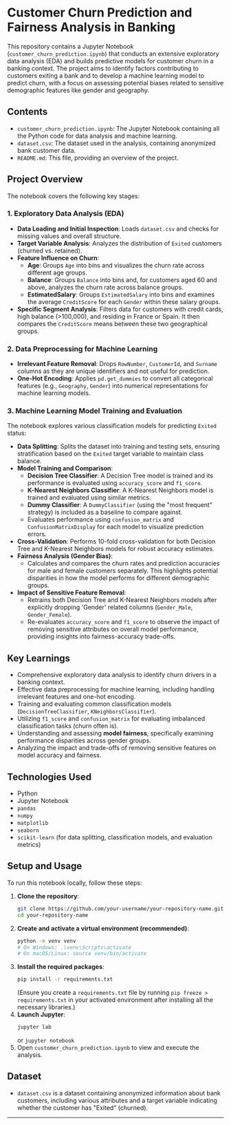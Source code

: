 # Customer Churn Prediction and Fairness Analysis in Banking

This repository contains a Jupyter Notebook (`customer_churn_prediction.ipynb`) that conducts an extensive exploratory data analysis (EDA) and builds predictive models for customer churn in a banking context. The project aims to identify factors contributing to customers exiting a bank and to develop a machine learning model to predict churn, with a focus on assessing potential biases related to sensitive demographic features like gender and geography.

## Contents

*   `customer_churn_prediction.ipynb`: The Jupyter Notebook containing all the Python code for data analysis and machine learning.
*   `dataset.csv`: The dataset used in the analysis, containing anonymized bank customer data.
*   `README.md`: This file, providing an overview of the project.

## Project Overview

The notebook covers the following key stages:

### 1. Exploratory Data Analysis (EDA)

*   **Data Loading and Initial Inspection**: Loads `dataset.csv` and checks for missing values and overall structure.
*   **Target Variable Analysis**: Analyzes the distribution of `Exited` customers (churned vs. retained).
*   **Feature Influence on Churn**:
    *   **Age**: Groups `Age` into bins and visualizes the churn rate across different age groups.
    *   **Balance**: Groups `Balance` into bins and, for customers aged 60 and above, analyzes the churn rate across balance groups.
    *   **EstimatedSalary**: Groups `EstimatedSalary` into bins and examines the average `CreditScore` for each `Gender` within these salary groups.
*   **Specific Segment Analysis**: Filters data for customers with credit cards, high balance (>100,000), and residing in France or Spain. It then compares the `CreditScore` means between these two geographical groups.

### 2. Data Preprocessing for Machine Learning

*   **Irrelevant Feature Removal**: Drops `RowNumber`, `CustomerId`, and `Surname` columns as they are unique identifiers and not useful for prediction.
*   **One-Hot Encoding**: Applies `pd.get_dummies` to convert all categorical features (e.g., `Geography`, `Gender`) into numerical representations for machine learning models.

### 3. Machine Learning Model Training and Evaluation

The notebook explores various classification models for predicting `Exited` status:

*   **Data Splitting**: Splits the dataset into training and testing sets, ensuring stratification based on the `Exited` target variable to maintain class balance.
*   **Model Training and Comparison**:
    *   **Decision Tree Classifier**: A Decision Tree model is trained and its performance is evaluated using `accuracy_score` and `f1_score`.
    *   **K-Nearest Neighbors Classifier**: A K-Nearest Neighbors model is trained and evaluated using similar metrics.
    *   **Dummy Classifier**: A `DummyClassifier` (using the "most frequent" strategy) is included as a baseline to compare against.
    *   Evaluates performance using `confusion_matrix` and `ConfusionMatrixDisplay` for each model to visualize prediction errors.
*   **Cross-Validation**: Performs 10-fold cross-validation for both Decision Tree and K-Nearest Neighbors models for robust accuracy estimates.
*   **Fairness Analysis (Gender Bias)**:
    *   Calculates and compares the churn rates and prediction accuracies for male and female customers separately. This highlights potential disparities in how the model performs for different demographic groups.
*   **Impact of Sensitive Feature Removal**:
    *   Retrains both Decision Tree and K-Nearest Neighbors models after explicitly dropping 'Gender' related columns (`Gender_Male`, `Gender_Female`).
    *   Re-evaluates `accuracy_score` and `f1_score` to observe the impact of removing sensitive attributes on overall model performance, providing insights into fairness-accuracy trade-offs.

## Key Learnings

*   Comprehensive exploratory data analysis to identify churn drivers in a banking context.
*   Effective data preprocessing for machine learning, including handling irrelevant features and one-hot encoding.
*   Training and evaluating common classification models (`DecisionTreeClassifier`, `KNeighborsClassifier`).
*   Utilizing `f1_score` and `confusion_matrix` for evaluating imbalanced classification tasks (churn often is).
*   Understanding and assessing **model fairness**, specifically examining performance disparities across gender groups.
*   Analyzing the impact and trade-offs of removing sensitive features on model accuracy and fairness.

## Technologies Used

*   Python
*   Jupyter Notebook
*   `pandas`
*   `numpy`
*   `matplotlib`
*   `seaborn`
*   `scikit-learn` (for data splitting, classification models, and evaluation metrics)

## Setup and Usage

To run this notebook locally, follow these steps:

1.  **Clone the repository**:
    ```bash
    git clone https://github.com/your-username/your-repository-name.git
    cd your-repository-name
    ```
2.  **Create and activate a virtual environment (recommended)**:
    ```bash
    python -m venv venv
    # On Windows: .\venv\Scripts\activate
    # On macOS/Linux: source venv/bin/activate
    ```
3.  **Install the required packages**:
    ```bash
    pip install -r requirements.txt
    ```
    (Ensure you create a `requirements.txt` file by running `pip freeze > requirements.txt` in your activated environment after installing all the necessary libraries.)
4.  **Launch Jupyter**:
    ```bash
    jupyter lab
    ```
    or `jupyter notebook`
5.  Open `customer_churn_prediction.ipynb` to view and execute the analysis.

## Dataset

*   `dataset.csv` is a dataset containing anonymized information about bank customers, including various attributes and a target variable indicating whether the customer has "Exited" (churned).

---
